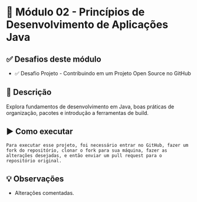 # 🎯 Módulo 02 - Princípios de Desenvolvimento de Aplicações Java

## ✅ Desafios deste módulo
- ✅ Desafio Projeto - Contribuindo em um Projeto Open Source no GitHub

## 📖 Descrição
Explora fundamentos de desenvolvimento em Java, boas práticas de organização, pacotes e introdução a ferramentas de build.

## ▶️ Como executar
```
Para executar esse projeto, foi necessário entrar no GitHub, fazer um fork do repositório, clonar o fork para sua máquina, fazer as alterações desejadas, e então enviar um pull request para o repositório original.
```

## 💡 Observações
- Alterações comentadas.